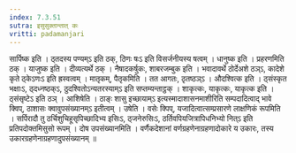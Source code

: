```yaml
---
index: 7.3.51
sutra: इसुसुक्तान्तात्‌ कः
vritti: padamanjari
---
```


 सार्पिष्क इति । ठ्तदस्य पण्यम्ऽ इति ठक्, ठिणः षःऽ इति विसर्जनीयस्य षत्वम् । धानुष्क इति । प्रहरणमिति ठक् । याजुष्क इति । दीव्यत्यर्थे ठक् । नैषादकर्षुकः, शाबरजम्बुक इति । भवादावर्थे ठोर्देअशे ठञ्ऽ, कादेशे कृते ठ्केऽणःऽ इति ह्रस्वत्वम् । मातृकम्, पैतृकमिति । तत आगतः, ठृतष्ठञ्ऽ । औदश्वित्क इति । ठ्संस्कृत भक्षाःऽ, ठ्दध्नष्ठक्ऽ, ठुदश्वितोऽन्यतरस्याम्ऽ इति सप्तम्यन्ताट्ठक् । शाकृत्कः, याकृत्कः, याकृत्क इति । ठ्संसृष्टेऽ इति ठञ् । आशिषेति । ठाङ्ः शासु इच्छायाम्ऽ इत्यस्मादाशासनमाशीरिति सम्पदादित्वाद् भावे क्विप्, ठाशासः क्वावुपसंख्यानम्ऽ इतीत्वम् । उषेति । वसेः क्पिप्, यजादित्वात्सम्प्रसारणे लाक्षणिकं रूपमिति । सर्पिरादौ तु ठर्चिशुचिहूसृपिच्छादिभ्य इसिःऽ, ठ्जनेरुसिःऽ, ठर्तिवपियजित्रापिधनिभ्यो नित्ऽ इति प्रतिपदोक्तमिसुसो रूपम् । दोष उपसंख्यानमिति । वर्णैकदेशानां वर्णग्रहणेनाग्रहणादोकारे य उकारः, तस्य उकारग्रहणेनाग्रहणादुपसंख्यानम् ॥